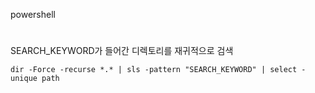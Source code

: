 powershell
#
SEARCH_KEYWORD가 들어간 디렉토리를 재귀적으로 검색
```
dir -Force -recurse *.* | sls -pattern "SEARCH_KEYWORD" | select -unique path
```